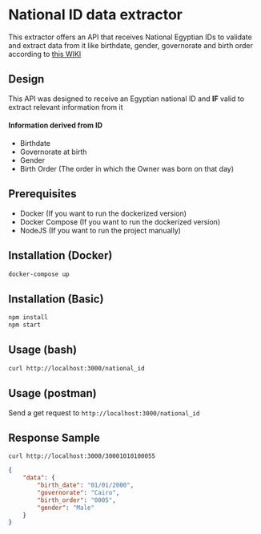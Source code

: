 # National ID data extractor

This extractor offers an API that receives National Egyptian IDs to validate and extract data from it like birthdate, gender, governorate and birth order according to [this WIKI](https://ar.wikipedia.org/wiki/%D8%A8%D8%B7%D8%A7%D9%82%D8%A9_%D8%A7%D9%84%D8%B1%D9%82%D9%85_%D8%A7%D9%84%D9%82%D9%88%D9%85%D9%8A_%D8%A7%D9%84%D9%85%D8%B5%D8%B1%D9%8A%D8%A9#:~:text=%D8%A7%D9%84%D8%B1%D9%91%D9%82%D9%85%20%D8%A7%D9%84%D9%82%D9%88%D9%85%D9%8A%20%D8%B1%D9%82%D9%85%20%D9%81%D8%B1%D9%8A%D8%AF%20%D9%84%D9%83%D9%84%D9%91,%D8%A7%D9%84%D8%B1%D9%82%D9%85%D8%A7%D9%86%20%D8%A7%D9%84%D8%AA%D8%A7%D9%84%D9%8A%D8%A7%D9%86%3A%20%D8%B1%D9%82%D9%85%D8%A7%20%D9%85%D8%AD%D8%A7%D9%81%D8%B8%D8%A9%20%D8%A7%D9%84%D9%85%D9%8A%D9%84%D8%A7%D8%AF.)

## Design
This API was designed to receive an Egyptian national ID and **IF** valid to extract relevant information from it

#### Information derived from ID
* Birthdate
* Governorate at birth
* Gender
* Birth Order (The order in which the Owner was born on that day)

## Prerequisites
* Docker (If you want to run the dockerized version)
* Docker Compose (If you want to run the dockerized version)
* NodeJS (If you want to run the project manually)

## Installation (Docker)

```bash
docker-compose up
```

## Installation (Basic)

```bash
npm install
npm start
```
## Usage (bash)

```bash
curl http://localhost:3000/national_id
```

## Usage (postman)

Send a get request to `http://localhost:3000/national_id`

## Response Sample
`curl http://localhost:3000/30001010100055`
```json
{
    "data": {
        "birth_date": "01/01/2000",
        "governorate": "Cairo",
        "birth_order": "0005",
        "gender": "Male"
    }
}

```
